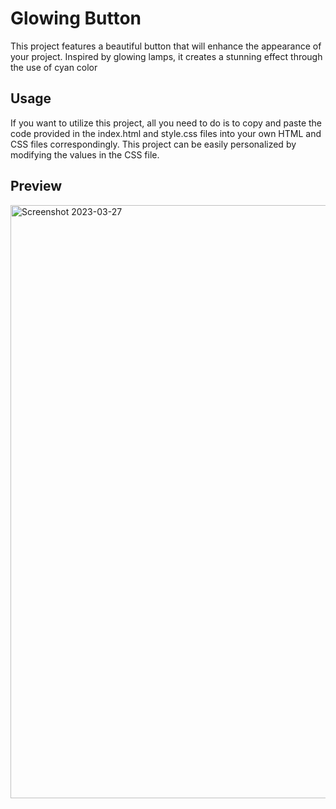 # Glowing Button
This project features a beautiful button that will enhance the appearance of your project. Inspired by glowing lamps, it creates a stunning effect through the use of cyan color

## Usage
If you want to utilize this project, all you need to do is to copy and paste the code provided in the index.html and style.css files into your own HTML and CSS files correspondingly. This project can be easily personalized by modifying the values in the CSS file.

## Preview
<img width="949" alt="Screenshot 2023-03-27" src="">
